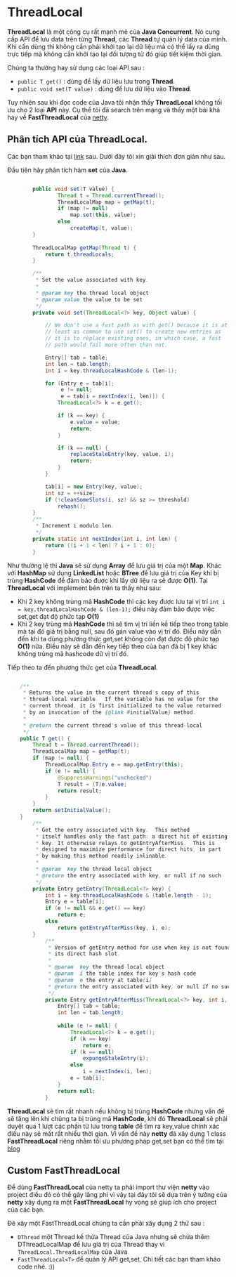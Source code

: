 # ThreadLocal

**ThreadLocal** là một công cụ rất mạnh mẽ của **Java Concurrent**. Nó cung cấp API để lưu data trên từng **Thread**, các **Thread** tự quản lý data của mình. Khi cần dùng
thì không cần phải khởi tạo lại dữ liệu mà có thể lấy ra dùng trực tiếp mà không cần khởi tạo lại đối tượng từ đó giúp tiết  kiệm thời gian.

Chúng ta thường hay sử dụng các loại API sau :
- `public T get()` : dùng để lấy dữ liệu lưu trong **Thread**.
- `public void set(T value)` : dùng để lưu dữ liệu vào **Thread**.

Tuy nhiên sau khi đọc code của Java tôi nhận thấy **ThreadLocal** không tối ưu cho 2 loại **API** này. Cụ thể tôi đã search trên mạng và thấy một bài khá hay về 
**FastThreadLocal** của [netty](https://programmer.ink/think/why-netty-s-fastthreadlocal-is-fast.html).

## Phân tích API của ThreadLocal.
Các bạn tham khảo tại [link](https://programmer.ink/think/why-netty-s-fastthreadlocal-is-fast.html) sau. Dưới đây tôi xin giải thích đơn giản như sau.

Đầu tiên hãy phân tích hàm **set** của **Java**.
```java

        public void set(T value) {
                Thread t = Thread.currentThread();
                ThreadLocalMap map = getMap(t);
                if (map != null)
                    map.set(this, value);
                else
                    createMap(t, value);
        }
            
        ThreadLocalMap getMap(Thread t) {
            return t.threadLocals;
        }

        /**
         * Set the value associated with key.
         *
         * @param key the thread local object
         * @param value the value to be set
         */
        private void set(ThreadLocal<?> key, Object value) {

            // We don't use a fast path as with get() because it is at
            // least as common to use set() to create new entries as
            // it is to replace existing ones, in which case, a fast
            // path would fail more often than not.

            Entry[] tab = table;
            int len = tab.length;
            int i = key.threadLocalHashCode & (len-1);

            for (Entry e = tab[i];
                 e != null;
                 e = tab[i = nextIndex(i, len)]) {
                ThreadLocal<?> k = e.get();

                if (k == key) {
                    e.value = value;
                    return;
                }

                if (k == null) {
                    replaceStaleEntry(key, value, i);
                    return;
                }
            }

            tab[i] = new Entry(key, value);
            int sz = ++size;
            if (!cleanSomeSlots(i, sz) && sz >= threshold)
                rehash();
        }
        /**
         * Increment i modulo len.
         */
        private static int nextIndex(int i, int len) {
            return ((i + 1 < len) ? i + 1 : 0);
        }

```

Như thường lệ thì **Java** sẽ sử dụng **Array** để lưu giá trị của một **Map**. Khác với **HashMap** sử dụng **LinkedList** hoặc **BTree** để lưu giá trị của Key
khi bị trùng **HashCode** để đảm bảo được khi lấy dữ liệu ra sẽ được **O(1)**. Tại **ThreadLocal** với implement bên trên ta thấy như sau:
- Khi 2 key không trùng mã **HashCode** thì các key được lưu tại vị trí `int i = key.threadLocalHashCode & (len-1);` điều này đảm bảo được việc set,get đạt độ phức tạp **O(1)**
- Khi 2 key trùng mã **HashCode** thì sẽ tìm vị trí liền kề tiếp theo trong table mà tại đó giá trị bằng null, sau đó gán value vào vị trí đó. Điều này dẫn đến khi ta dùng
phương thức get,set không còn đạt được độ phức tạp **O(1)** nữa. Điều này sẽ dẫn đến key tiếp theo của bạn đã bị 1 key khác không trùng mã hashcode dữ vị trí đó.

Tiếp theo ta đến phương thức get của **ThreadLocal**.

```java

    /**
     * Returns the value in the current thread's copy of this
     * thread-local variable.  If the variable has no value for the
     * current thread, it is first initialized to the value returned
     * by an invocation of the {@link #initialValue} method.
     *
     * @return the current thread's value of this thread-local
     */
    public T get() {
        Thread t = Thread.currentThread();
        ThreadLocalMap map = getMap(t);
        if (map != null) {
            ThreadLocalMap.Entry e = map.getEntry(this);
            if (e != null) {
                @SuppressWarnings("unchecked")
                T result = (T)e.value;
                return result;
            }
        }
        return setInitialValue();
    }
        /**
         * Get the entry associated with key.  This method
         * itself handles only the fast path: a direct hit of existing
         * key. It otherwise relays to getEntryAfterMiss.  This is
         * designed to maximize performance for direct hits, in part
         * by making this method readily inlinable.
         *
         * @param  key the thread local object
         * @return the entry associated with key, or null if no such
         */
        private Entry getEntry(ThreadLocal<?> key) {
            int i = key.threadLocalHashCode & (table.length - 1);
            Entry e = table[i];
            if (e != null && e.get() == key)
                return e;
            else
                return getEntryAfterMiss(key, i, e);
        }
            /**
             * Version of getEntry method for use when key is not found in
             * its direct hash slot.
             *
             * @param  key the thread local object
             * @param  i the table index for key's hash code
             * @param  e the entry at table[i]
             * @return the entry associated with key, or null if no such
             */
            private Entry getEntryAfterMiss(ThreadLocal<?> key, int i, Entry e) {
                Entry[] tab = table;
                int len = tab.length;
    
                while (e != null) {
                    ThreadLocal<?> k = e.get();
                    if (k == key)
                        return e;
                    if (k == null)
                        expungeStaleEntry(i);
                    else
                        i = nextIndex(i, len);
                    e = tab[i];
                }
                return null;
            }
```

**ThreadLocal** sẽ tìm rất nhanh nếu không bị trùng **HashCode** nhưng vấn đề sẽ tăng lên khi chúng ta bị trùng mã **HashCode**, khi đó **ThreadLocal** sẽ phải duyệt qua 1 lượt 
các phần tử lưu trong **table** để tìm ra key,value chính xác điều này sẽ mất rất nhiều thời gian. Vì vấn đề này **netty** đã xây dựng 1 class **FastThreadLocal** riêng nhằm 
tối ưu phương pháp get,set bạn có thể tìm tại [blog](https://programmer.ink/think/why-netty-s-fastthreadlocal-is-fast.html) 

## Custom FastThreadLocal
Để dùng **FastThreadLocal** của netty ta phải import thư viện **netty** vào project điều đó có thể gây lãng phí vì vậy tại đây tôi sẽ dựa trên ý tưởng của **netty** xây dụng 
ra một **FastThreadLocal** hy vọng sẽ giúp ích cho project của các bạn.

Đê xây một FastThreadLocal chúng ta cần phải xây dụng 2 thứ sau :
- `DThread` một Thread kế thừa Thread của Java nhưng sẽ chứa thêm DThreadLocalMap để lưu giá trị của Thread thay vì `ThreadLocal.ThreadLocalMap` của Java
- `FastThreadLocal<T>` để quản lý API get,set. Chi tiết các bạn tham khảo code nhé. :))
